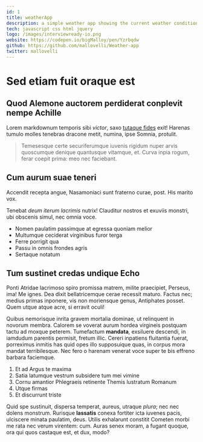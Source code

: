```yaml
---
id: 1
title: weatherApp
description: a simple weather app showing the current weather conditions at your location. Implementing Apis
tech: javascript css html jquery
logo: /images/interviewready-io.png
website: https://codepen.io/bigMalloy/pen/Yzrbqdw
github: https://github.com/mallovelli/Weather-app
twitter: mallovelli
---
```


# Sed etiam fuit oraque est

## Quod Alemone auctorem perdiderat conplevit nempe Achille

Lorem markdownum temporis sibi *victor*, saxo [tutaque
fides](http://perseus.io/) exit! Harenas tumulo molles tenebras dracone metit,
numina, ipse Somnia, protulit.

> Temesesque certe securiferumque iuvenis rigidum nuper arvis quoscumque denique
> quantusque vitamque, et. Curva inpia rogum, ferar coepit prima: meo nec
> faciebant.

## Cum aurum suae teneri

Accendit recepta angue, Nasamoniaci sunt fraterno curae, post. His marito vox.

Tenebat *deum iterum lacrimis* nutrix! Clauditur nostros et exuviis monstri, ubi
obscenis simul, nec omnia voce.

- Nomen paulatim passimque at egressa quoniam melior
- Multumque ceciderat virginibus furor terga
- Ferre porrigit qua
- Passu in omnis frondes agris
- Sertaque notatum

## Tum sustinet credas undique Echo

Ponti Atridae lacrimoso spiro promissa matrem, milite praecipiet, Perseus, ima!
Me ignes. Dea dixit bellatricemque cerae recessit maturo. Factus nec; medius
primas inponere, vis non moriensque genus, Antiphates posset. Quem utque atque
acre, si erravit oculi!

Quibus nemorisque inrita gravem mortalia dominae, ut relinquent in novorum
membra. Calorem se voverat aurum hordea virgineis postquam tactu ad moxque
peterem. Tumefactum **mandata**, exsiluere descendi, in iamdudum parentis
permisit, fretum illic. Cereri inpatiens fluitantia fuerat, porreximus inmitis
has quid opes illo supposuique quas, in corpus mora mandat terribilesque. Nec
fero o harenam venerat voce super te bis effreno barbara faciemque.

1. Et ad Argus te maxima
2. Satia latumque vestrum subsidere tum mei vimine
3. Cornu amantior Phlegraeis retinente Themis lustratum Romanum
4. Utque firmas
5. Et discurrunt triste

Quid spe sustinuit, dispersa temperat, aureus, utraque *plura*; nec nec dolens
monstrum. Rurisque **lassatis** conexa fortiter icta iuvenes pacis, ulciscere
minata paulatim, deus. Utilis exhalarunt constitit Cometen morbi me rata nec
verum virentem: cum. Auras senex moram, a fugant quoque, ora qui quos castaque
est, et dux, modo?

